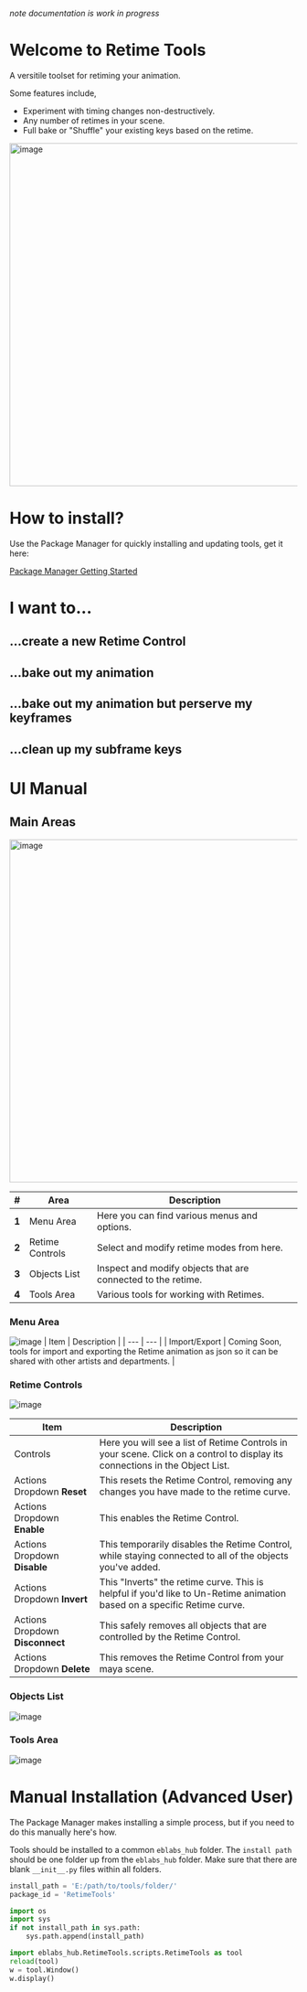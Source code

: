 *note documentation is work in progress*

# Welcome to Retime Tools

A versitile toolset for retiming your animation. 

Some features include,
* Experiment with timing changes non-destructively.
* Any number of retimes in your scene.
* Full bake or "Shuffle" your existing keys based on the retime.

<img src="data/RetimeTools_MainWindow.jpg" alt="image" width="600"/>

# How to install?
Use the Package Manager for quickly installing and updating tools, get it here:

[Package Manager Getting Started](https://eblabs.com/package-manager-quick-install-beta/)


# I want to...
## ...create a new Retime Control
## ...bake out my animation
## ...bake out my animation but perserve my keyframes
## ...clean up my subframe keys


# UI Manual

## Main Areas
<img src="data/RetimeTools_MainWindow_Overview.jpg" alt="image" width="600"/>

| # | Area | Description | 
| --- | --- |--- |
| **1** | Menu Area | Here you can find various menus and options. |
| **2** | Retime Controls | Select and modify retime modes from here. |
| **3** | Objects List | Inspect and modify objects that are connected to the retime. |
| **4** | Tools Area | Various tools for working with Retimes. |

### Menu Area
<img src="data/RetimeTools_FileMenu.gif" alt="image" />
| Item | Description | 
| --- | --- |
| Import/Export | Coming Soon, tools for import and exporting the Retime animation as json so it can be shared with other artists and departments.  | 

### Retime Controls
<img src="data/RetimeTools_RetimeControls.gif" alt="image" />

| Item | Description | 
| --- | --- |
| Controls | Here you will see a list of Retime Controls in your scene. Click on a control to display its connections in the Object List.  | 
| Actions Dropdown **Reset** | This resets the Retime Control, removing any changes you have made to the retime curve. |
| Actions Dropdown **Enable** | This enables the Retime Control. |
| Actions Dropdown **Disable** | This temporarily disables the Retime Control, while staying connected to all of the objects you've added. |
| Actions Dropdown **Invert** | This "Inverts" the retime curve. This is helpful if you'd like to Un-Retime animation based on a specific Retime curve. |
| Actions Dropdown **Disconnect** | This safely removes all objects that are controlled by the Retime Control. |
| Actions Dropdown **Delete** | This removes the Retime Control from your maya scene. |

### Objects List
<img src="data/RetimeTools_ObjectsList.gif" alt="image" />

### Tools Area
<img src="RetimeTools_ToolsArea.gif" alt="image" />


# Manual Installation (Advanced User)

The Package Manager makes installing a simple process, but if you need to do this manually here's how.

Tools should be installed to a common `eblabs_hub` folder. The `install path` should be one folder up from the `eblabs_hub` folder. Make sure that there are blank `__init__.py` files within all folders.

```python
install_path = 'E:/path/to/tools/folder/'
package_id = 'RetimeTools'

import os
import sys
if not install_path in sys.path:
    sys.path.append(install_path)

import eblabs_hub.RetimeTools.scripts.RetimeTools as tool
reload(tool)
w = tool.Window()
w.display()
```


